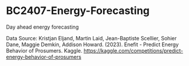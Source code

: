 # BC2407-Energy-Forecasting
Day ahead energy forecasting


Data Source:
Kristjan Eljand, Martin Laid, Jean-Baptiste Scellier, Sohier Dane, Maggie Demkin, Addison Howard. (2023). Enefit - Predict Energy Behavior of Prosumers. Kaggle. https://kaggle.com/competitions/predict-energy-behavior-of-prosumers


